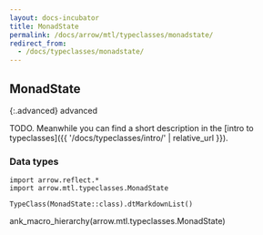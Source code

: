 ```yaml
---
layout: docs-incubator
title: MonadState
permalink: /docs/arrow/mtl/typeclasses/monadstate/
redirect_from:
  - /docs/typeclasses/monadstate/
---
```


## MonadState

{:.advanced}
advanced

TODO. Meanwhile you can find a short description in the [intro to typeclasses]({{ '/docs/typeclasses/intro/' | relative_url }}).


### Data types

```kotlin:ank:replace
import arrow.reflect.*
import arrow.mtl.typeclasses.MonadState

TypeClass(MonadState::class).dtMarkdownList()
```

ank_macro_hierarchy(arrow.mtl.typeclasses.MonadState)